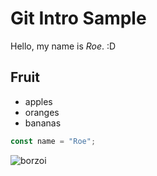 # Git Intro Sample
Hello, my name is *Roe*. :D

## Fruit
- apples
- oranges
- bananas

```js
const name = "Roe"; 
```
![borzoi](https://external-content.duckduckgo.com/iu/?u=https%3A%2F%2Fi.pinimg.com%2Foriginals%2F87%2F24%2Fb2%2F8724b249237409c2f2f85542ca9179ce.jpg&f=1&nofb=1&ipt=6ae871053034a4d8074514a37ec1b7e5e187f4562d545787348dd52c90c02ce7&ipo=images "a borzoi")